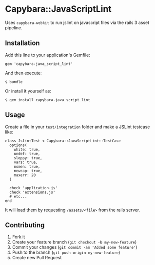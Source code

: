 # Capybara::JavaScriptLint

Uses `capybara-webkit` to run jslint on javascript files via the rails 3 asset pipeline.

## Installation

Add this line to your application's Gemfile:

    gem 'capybara-java_script_lint'

And then execute:

    $ bundle

Or install it yourself as:

    $ gem install capybara-java_script_lint

## Usage

Create a file in your `test/integration` folder and make a JSLint testcase like:


    class JslintTest < Capybara::JavaScriptLint::TestCase
      options(
        white: true,
        undef: true,
        sloppy: true,
        vars: true,
        nomen: true,
        newcap: true,
        maxerr: 20
      )

      check 'application.js'
      check 'extensions.js'
      # etc...
    end

It will load them by requesting `/assets/<file>` from the rails server.

## Contributing

1. Fork it
2. Create your feature branch (`git checkout -b my-new-feature`)
3. Commit your changes (`git commit -am 'Added some feature'`)
4. Push to the branch (`git push origin my-new-feature`)
5. Create new Pull Request
